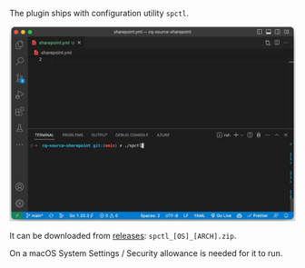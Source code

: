 The plugin ships with configuration utility `spctl`.

![](https://github.com/koltyakov/cq-source-sharepoint/blob/main/assets/spctl.gif?raw=true)

It can be downloaded from [releases](https://github.com/koltyakov/cq-source-sharepoint/releases): `spctl_[OS]_[ARCH].zip`.

On a macOS System Settings / Security allowance is needed for it to run.
